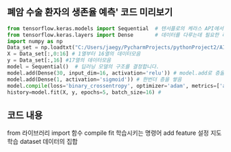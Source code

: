 

## 폐암 수술 환자의 생존율 예측' 코드 미리보기
```python
from tensorflow.keras.models import Sequential  # 텐서플로의 케라스 API에서 필요한 함수들을 불러옵니다.
from tensorflow.keras.layers import Dense       # 데이터를 다루는데 필요한 라이브러리를 불러옵니다.
import numpy as np
Data_set = np.loadtxt("C:/Users/jaegy/PycharmProjects/pythonProject2/AI/ThoraricSurgery3.csv", delimiter=",") # 데이터를 읽어옴
X = Data_set[:,0:16] # 1열부터 16열의 데이터모음
y = Data_set[:,16] #17열의 데이터모음
model = Sequential()  # 딥러닝 모델의 구조를 결정합니다.
model.add(Dense(30, input_dim=16, activation='relu')) # model.add로 층을 쌓음 dense는 빽빽한 정도
model.add(Dense(1, activation='sigmoid')) # 한번더 층을 쌓음
model.compile(loss='binary_crossentropy', optimizer='adam', metrics=['accuracy'])  #model의 설정을 그대로 실행
history=model.fit(X, y, epochs=5, batch_size=16) # 
```

## 코드 내용
from 라이브러리 import 함수
compile
fit 학습시키는 명령어
add
feature 설정
지도학습
dataset 데이터의 집합
